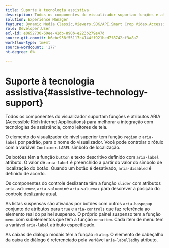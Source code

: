 ```yaml
---
title: Suporte à tecnologia assistiva
description: Todos os componentes do visualizador suportam funções e atributos ARIA (Accessible Rich Internet Applications) para melhorar a integração com tecnologias de assistência, como leitores de tela.
solution: Experience Manager
feature: Dynamic Media Classic,Viewers,SDK/API,Smart Crop Video,Accessibility
role: Developer,User
exl-id: e0652730-60ee-41db-890b-e223b279e47d
source-git-commit: b6ebc938f55117c4144ff921bed7f8742cf3a8a7
workflow-type: tm+mt
source-wordcount: '177'
ht-degree: 0%

---
```


# Suporte à tecnologia assistiva{#assistive-technology-support}

Todos os componentes do visualizador suportam funções e atributos ARIA (Accessible Rich Internet Applications) para melhorar a integração com tecnologias de assistência, como leitores de tela.

O elemento do visualizador de nível superior tem função `region` e `aria-label` por padrão, para o nome do visualizador. Você pode controlar o rótulo com a variável `Container.LABEL` símbolo de localização.

Os botões têm a função `button` e texto descritivo definido com `aria-label` atributo. O valor de `aria-label` é preenchido a partir do valor do símbolo de localização do botão. Quando um botão é desativado, `aria-disabled` é definido de acordo.

Os componentes do controle deslizante têm a função `slider` com atributos `aria-valuenow`, `aria-valuemin`e `aria-valuemax` para descrever a posição do controle deslizante atual.

As listas suspensas são ativadas por botões com outros `aria-haspopup` conjunto de atributos para `true` e `aria-controls` que faz referência ao elemento real do painel suspenso. O próprio painel suspenso tem a função `menu` com subelementos que têm a função `menuitem`. Cada item de menu tem a variável `aria-label` atributo especificado.

As caixas de diálogo modais têm a função `dialog`. O elemento de cabeçalho da caixa de diálogo é referenciado pela variável `aria-labelledby` atributo.

